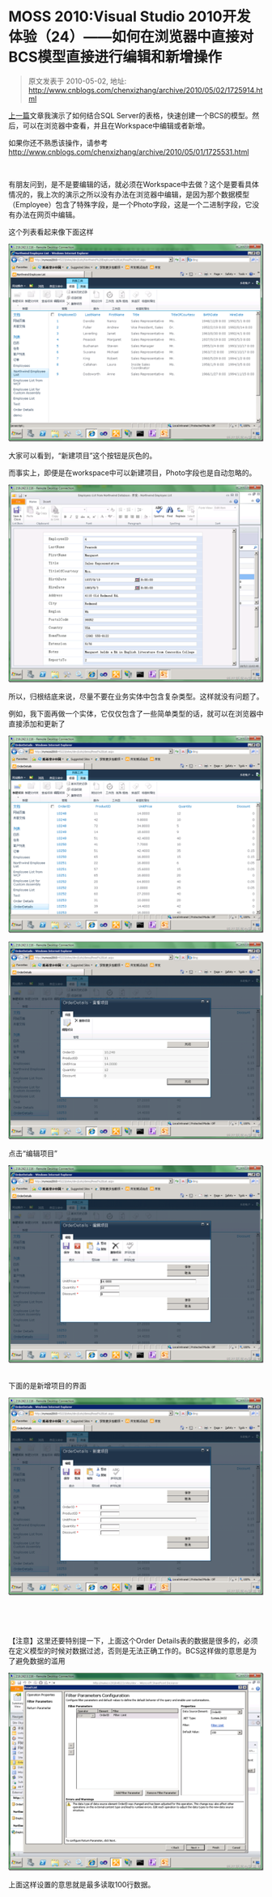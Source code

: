 # MOSS 2010:Visual Studio 2010开发体验（24）——如何在浏览器中直接对BCS模型直接进行编辑和新增操作 
> 原文发表于 2010-05-02, 地址: http://www.cnblogs.com/chenxizhang/archive/2010/05/02/1725914.html 


[上一篇](http://www.cnblogs.com/chenxizhang/archive/2010/05/01/1725531.html)文章我演示了如何结合SQL Server的表格，快速创建一个BCS的模型。然后，可以在浏览器中查看，并且在Workspace中编辑或者新增。

 如果你还不熟悉该操作，请参考 <http://www.cnblogs.com/chenxizhang/archive/2010/05/01/1725531.html>

  

 有朋友问到，是不是要编辑的话，就必须在Workspace中去做？这个是要看具体情况的，我上次的演示之所以没有办法在浏览器中编辑，是因为那个数据模型（Employee）包含了特殊字段，是一个Photo字段，这是一个二进制字段，它没有办法在网页中编辑。

 这个列表看起来像下面这样

 [![image](./images/1725914-image_thumb.png "image")](http://images.cnblogs.com/cnblogs_com/chenxizhang/WindowsLiveWriter/MOSS2010VisualStudio201024BCS_9CEF/image_2.png) 

 大家可以看到，“新建项目”这个按钮是灰色的。

 而事实上，即便是在workspace中可以新建项目，Photo字段也是自动忽略的。

 [![image](./images/1725914-image_thumb_1.png "image")](http://images.cnblogs.com/cnblogs_com/chenxizhang/WindowsLiveWriter/MOSS2010VisualStudio201024BCS_9CEF/image_4.png) 

 所以，归根结底来说，尽量不要在业务实体中包含复杂类型。这样就没有问题了。

 例如，我下面再做一个实体，它仅仅包含了一些简单类型的话，就可以在浏览器中直接添加和更新了

 [![image](./images/1725914-image_thumb_2.png "image")](http://images.cnblogs.com/cnblogs_com/chenxizhang/WindowsLiveWriter/MOSS2010VisualStudio201024BCS_9CEF/image_6.png) 

 [![image](./images/1725914-image_thumb_5.png "image")](http://images.cnblogs.com/cnblogs_com/chenxizhang/WindowsLiveWriter/MOSS2010VisualStudio201024BCS_9CEF/image_12.png) 

 点击“编辑项目”

 [![image](./images/1725914-image_thumb_6.png "image")](http://images.cnblogs.com/cnblogs_com/chenxizhang/WindowsLiveWriter/MOSS2010VisualStudio201024BCS_9CEF/image_14.png) 

 下面的是新增项目的界面

 [![image](./images/1725914-image_thumb_3.png "image")](http://images.cnblogs.com/cnblogs_com/chenxizhang/WindowsLiveWriter/MOSS2010VisualStudio201024BCS_9CEF/image_8.png) 

  

  

 【注意】这里还要特别提一下，上面这个Order Details表的数据是很多的，必须在定义模型的时候对数据过滤，否则是无法正确工作的。BCS这样做的意思是为了避免数据的滥用

 [![image](./images/1725914-image_thumb_4.png "image")](http://images.cnblogs.com/cnblogs_com/chenxizhang/WindowsLiveWriter/MOSS2010VisualStudio201024BCS_9CEF/image_10.png) 

 上面这样设置的意思就是最多读取100行数据。

